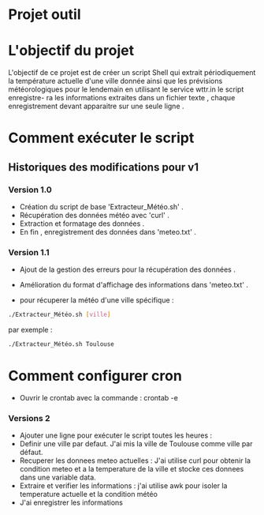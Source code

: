 # Projet outil
# L'objectif du projet
L'objectif de ce projet est de créer un script Shell qui extrait périodiquement la température actuelle d'une ville 
donnée ainsi que les prévisions météorologiques pour le lendemain en utilisant le service wttr.in le script enregistre-
ra les informations extraites dans un fichier texte , chaque enregistrement devant apparaitre sur une seule ligne .
# Comment exécuter le script

## Historiques des modifications pour v1 
### Version 1.0 
- Création du script de base 'Extracteur_Météo.sh' .
- Récupération des données météo avec 'curl' .
- Extraction et formatage des données .
- En fin , enregistrement des données dans 'meteo.txt' .
### Version 1.1 
- Ajout de la gestion des erreurs pour la récupération des données .
- Amélioration du format d'affichage des informations dans 'meteo.txt' .



 
- pour récuperer la météo d'une ville spécifique :
```bash
./Extracteur_Météo.sh [ville]
```

par exemple :
```bash
./Extracteur_Météo.sh Toulouse 
```
# Comment configurer cron
- Ouvrir le crontab avec la commande :
crontab -e 

### Versions 2
- Ajouter une ligne pour exécuter le script toutes les heures :
- Definir une ville par defaut. J'ai mis la ville de Toulouse comme ville par défaut.
- Recuperer les donnees meteo actuelles : J'ai utilise curl pour obtenir la condition meteo et a la temperature de la ville et stocke ces donnees dans une variable data.
- Extraire et verifier les informations : j'ai utilise awk pour isoler la temperature actuelle et la condition météo
- J'ai enregistrer les informations
